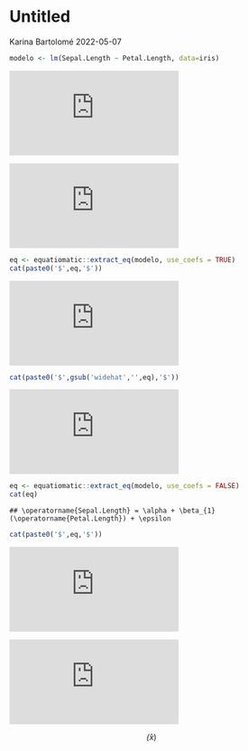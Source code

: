 Untitled
================
Karina Bartolomé
2022-05-07

``` r
modelo <- lm(Sepal.Length ~ Petal.Length, data=iris)
```

![\operatorname{\widehat{math}} = 678.78 - 0.57(\operatorname{lunch})](https://latex.codecogs.com/png.latex?%5Coperatorname%7B%5Cwidehat%7Bmath%7D%7D%20%3D%20678.78%20-%200.57%28%5Coperatorname%7Blunch%7D%29 "\operatorname{\widehat{math}} = 678.78 - 0.57(\operatorname{lunch})")

![\operatorname{\widehat{math}} = 678.78 - 0.57(\operatorname{lunch})](https://latex.codecogs.com/png.latex?%5Coperatorname%7B%5Cwidehat%7Bmath%7D%7D%20%3D%20678.78%20-%200.57%28%5Coperatorname%7Blunch%7D%29 "\operatorname{\widehat{math}} = 678.78 - 0.57(\operatorname{lunch})")

``` r
eq <- equatiomatic::extract_eq(modelo, use_coefs = TRUE)
cat(paste0('$',eq,'$'))
```

![\operatorname{\widehat{Sepal.Length}} = 4.31 + 0.41(\operatorname{Petal.Length})](https://latex.codecogs.com/png.latex?%5Coperatorname%7B%5Cwidehat%7BSepal.Length%7D%7D%20%3D%204.31%20%2B%200.41%28%5Coperatorname%7BPetal.Length%7D%29 "\operatorname{\widehat{Sepal.Length}} = 4.31 + 0.41(\operatorname{Petal.Length})")

``` r
cat(paste0('$',gsub('widehat','',eq),'$'))
```

![\operatorname{\\{Sepal.Length}} = 4.31 + 0.41(\operatorname{Petal.Length})](https://latex.codecogs.com/png.latex?%5Coperatorname%7B%5C%7BSepal.Length%7D%7D%20%3D%204.31%20%2B%200.41%28%5Coperatorname%7BPetal.Length%7D%29 "\operatorname{\{Sepal.Length}} = 4.31 + 0.41(\operatorname{Petal.Length})")

``` r
eq <- equatiomatic::extract_eq(modelo, use_coefs = FALSE)
cat(eq)
```

    ## \operatorname{Sepal.Length} = \alpha + \beta_{1}(\operatorname{Petal.Length}) + \epsilon

``` r
cat(paste0('$',eq,'$'))
```

![\operatorname{Sepal.Length} = \alpha + \beta\_{1}(\operatorname{Petal.Length}) + \epsilon](https://latex.codecogs.com/png.latex?%5Coperatorname%7BSepal.Length%7D%20%3D%20%5Calpha%20%2B%20%5Cbeta_%7B1%7D%28%5Coperatorname%7BPetal.Length%7D%29%20%2B%20%5Cepsilon "\operatorname{Sepal.Length} = \alpha + \beta_{1}(\operatorname{Petal.Length}) + \epsilon")

![\hat{hola}](https://latex.codecogs.com/png.latex?%5Chat%7Bhola%7D "\hat{hola}")

``` math
\hat(x)
```
